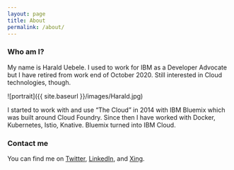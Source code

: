 ```yaml
---
layout: page
title: About
permalink: /about/
---
```


### Who am I?

My name is Harald Uebele. I used to work for IBM as a Developer Advocate but I have retired from work end of October 2020. Still interested in Cloud technologies, though.

![portrait]({{ site.baseurl }}/images/Harald.jpg)

I started to work with and use “The Cloud” in 2014 with IBM Bluemix which was built around Cloud Foundry. Since then I have worked with Docker, Kubernetes, Istio, Knative. Bluemix turned into IBM Cloud.

### Contact me

You can find me on [Twitter](https://twitter.com/Harald_U), [LinkedIn](https://www.linkedin.com/in/harald-uebele-9ab3ba1a4), and [Xing](https://www.xing.com/profile/Harald_Uebele). 
